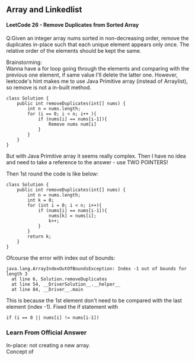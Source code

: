 ## Array and Linkedlist

#### LeetCode 26 - Remove Duplicates from Sorted Array

Q:Given an integer array nums sorted in non-decreasing order, remove the duplicates in-place such that each unique element appears only once. The relative order of the elements should be kept the same.


Brainstorming: <br>
Wanna have a for loop going through the elements and comparing with the previous one element, if same value I'll delete the latter one. However, leetcode's hint makes me to use Java Primitive array (instead of Arraylist), so remove is not a in-built method. 

```
class Solution {
    public int removeDuplicates(int[] nums) {
        int n = nums.length;
        for (i == 0; i < n; i++ ){
            if (nums[i] == nums[i-1]){
                Remove nums num[i]
            }
        }
    }
}
```

But with Java Primitive array it seems really complex. Then I have no idea and need to take a reference to the answer - use TWO POINTERS!

Then 1st round the code is like below:

```
class Solution {
    public int removeDuplicates(int[] nums) {
        int n = nums.length;
        int k = 0;
        for (int i = 0; i < n; i++){
            if (nums[i] == nums[i-1]){
                nums[k] = nums[i];
                k++;
            }
        }
        return k;
    }
}
```

Ofcourse the error with index out of bounds:

```
java.lang.ArrayIndexOutOfBoundsException: Index -1 out of bounds for length 3
  at line 6, Solution.removeDuplicates
  at line 54, __DriverSolution__.__helper__
  at line 84, __Driver__.main
```

This is because the 1st element don't need to be compared with the last element (index -1). Fixed the if statement with 

```
if (i == 0 || nums[i] != nums[i-1])
```

### Learn From Official Answer
In-place: not creating a new array. <br>
Concept of 


